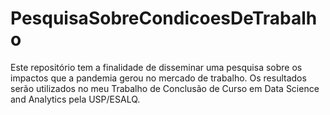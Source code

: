 # PesquisaSobreCondicoesDeTrabalho
Este repositório tem a finalidade de disseminar uma pesquisa sobre os impactos que a pandemia gerou no mercado de trabalho. Os resultados serão utilizados no meu Trabalho de Conclusão de Curso em Data Science and Analytics pela USP/ESALQ.
